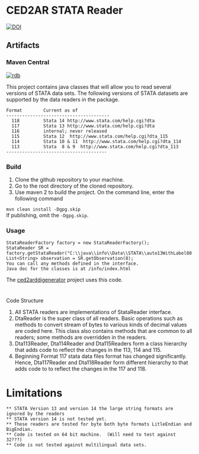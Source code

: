 # CED2AR STATA Reader

[![DOI](https://zenodo.org/badge/DOI/10.5281/zenodo.1186915.svg)](https://doi.org/10.5281/zenodo.1186915)


## Artifacts

### Maven Central
[![rdb](https://maven-badges.herokuapp.com/maven-central/edu.cornell.ncrn.ced2ar.stata/ced2arstatareader/badge.svg)](https://maven-badges.herokuapp.com/maven-central/edu.cornell.ncrn.ced2ar.stata/ced2arstatareader)

This project contains java classes that will allow you to read several versions of STATA data sets.
The following versions of STATA datasets are supported by the data readers in the package. 

    Format        Current as of
    ---------------------------------------
      118         Stata 14 http://www.stata.com/help.cgi?dta
      117         Stata 13 http://www.stata.com/help.cgi?dta
      116         internal; never released
      115         Stata 12  http://www.stata.com/help.cgi?dta_115
      114         Stata 10 & 11  http://www.stata.com/help.cgi?dta_114
      113         Stata  8 & 9  http://www.stata.com/help.cgi?dta_113
    --------------------------------------

### Build

1. Clone the github repository to your machine.
2. Go to the root directory of the cloned repository.
3. Use maven 2 to build the project. On the command line, enter the following command

```mvn clean install -Dgpg.skip```  
If publishing, omit the `-Dgpg.skip`.  


### Usage 
    

	StataReaderFactory factory = new StataReaderFactory();
	StataReader SR = factory.getStataReader("C:\\java\\info\\Data\\STATA\\auto13WithLabel80.dta");
	List<String> observation = SR.getObservation(8);
	You can call any methods defined in the interface.
	Java doc for the classes is at /info/index.html 

The [ced2arddigenerator](https://github.com/ncrncornell/ced2arddigenerator) project uses this code.
#

Code Structure

1. All STATA readers are implementations of StataReader interface. 
2. DtaReader is the super class of all readers. Basic operations such as methods 
   to convert stream of bytes to various kinds of decimal values are coded here. This class also contains methods that are common 
   to all readers; some methods are overridden in the readers.  
3. Dta113Reader, Dta114Reader and Dta115Readers form a class hierarchy that  adds code to reflect the changes in the 113, 114 and 115.
5. Beginning Format 117 stata data files format has changed significantly. Hence, Dta117Reader and Dta118Reader form different hierarchy to that adds code to to reflect the changes in the 117 and 118.  
   
# Limitations

	** STATA Version 13 and version 14 the large string formats are ignored by the readers
	** STATA version 14 is not tested yet.
	** These readers are tested for byte both byte formats LitleEndian and BigEndian.
	** Code is tested on 64 bit machine.  (Will need to test against 32???) 
	** Code is not tested against multilingual data sets. 
